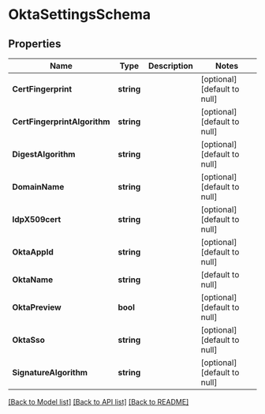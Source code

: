 # OktaSettingsSchema

## Properties
Name | Type | Description | Notes
------------ | ------------- | ------------- | -------------
**CertFingerprint** | **string** |  | [optional] [default to null]
**CertFingerprintAlgorithm** | **string** |  | [optional] [default to null]
**DigestAlgorithm** | **string** |  | [optional] [default to null]
**DomainName** | **string** |  | [optional] [default to null]
**IdpX509cert** | **string** |  | [optional] [default to null]
**OktaAppId** | **string** |  | [optional] [default to null]
**OktaName** | **string** |  | [default to null]
**OktaPreview** | **bool** |  | [optional] [default to null]
**OktaSso** | **string** |  | [optional] [default to null]
**SignatureAlgorithm** | **string** |  | [optional] [default to null]

[[Back to Model list]](../README.md#documentation-for-models) [[Back to API list]](../README.md#documentation-for-api-endpoints) [[Back to README]](../README.md)


